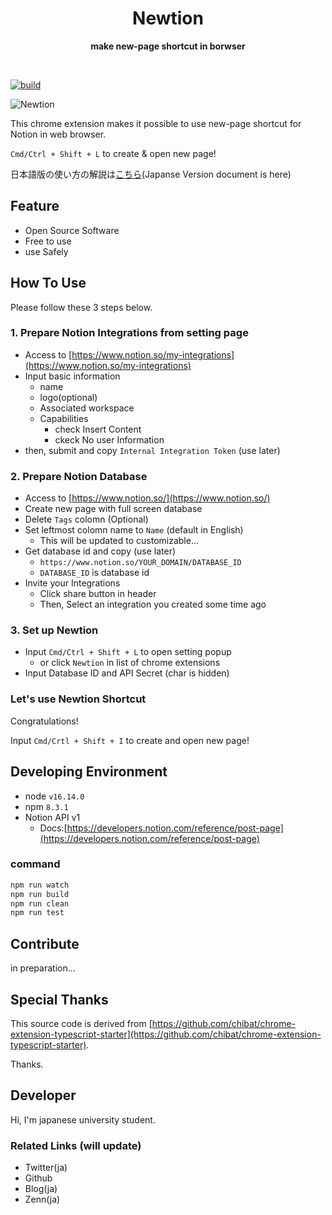 <div align="center">
	<h1>Newtion</h1>
	<p>
		<b>make new-page shortcut in borwser</b>
	</p>
	<br>
</div>

[![build](https://github.com/cohu-dev/newtion/actions/workflows/build.yml/badge.svg)](https://github.com/cohu-dev/newtion/actions/workflows/build.yml)

![Newtion](https://user-images.githubusercontent.com/65804288/174083762-a1435841-70e4-43bb-9fdf-e4913f683218.png)

This chrome extension makes it possible to use new-page shortcut for Notion in web browser.

`Cmd/Ctrl + Shift + L` to create & open new page!

日本語版の使い方の解説は[こちら](https://blog.cohu.dev/newtion)(Japanse Version document is here)

## Feature

<!-- GIF using sample -->

- Open Source Software
- Free to use
- use Safely

## How To Use

Please follow these 3 steps below.

### 1. Prepare Notion Integrations from setting page

- Access to [https://www.notion.so/my-integrations](https://www.notion.so/my-integrations)
- Input basic information
  - name
  - logo(optional)
  - Associated workspace
  - Capabilities
    - check Insert Content
    - ckeck No user Information
- then, submit and copy `Internal Integration Token` (use later)

### 2. Prepare Notion Database

- Access to [https://www.notion.so/](https://www.notion.so/)
- Create new page with full screen database
- Delete `Tags` colomn (Optional)
- Set leftmost colomn name to `Name` (default in English)
  - This will be updated to customizable...
- Get database id and copy (use later)
  - `https://www.notion.so/YOUR_DOMAIN/DATABASE_ID`
  - `DATABASE_ID` is database id
- Invite your Integrations
  - Click share button in header
  - Then, Select an integration you created some time ago

### 3. Set up Newtion

- Input `Cmd/Ctrl + Shift + L` to open setting popup
  - or click `Newtion` in list of chrome extensions
- Input Database ID and API Secret (char is hidden)

### Let's use Newtion Shortcut

Congratulations!

Input `Cmd/Crtl + Shift + I` to create and open new page!

## Developing Environment

- node `v16.14.0`
- npm `8.3.1`
- Notion API v1
  - Docs:[https://developers.notion.com/reference/post-page](https://developers.notion.com/reference/post-page)

### command

```sh
npm run watch
npm run build
npm run clean
npm run test
```

## Contribute

in preparation...

## Special Thanks

This source code is derived from [https://github.com/chibat/chrome-extension-typescript-starter](https://github.com/chibat/chrome-extension-typescript-starter).

Thanks.

## Developer

Hi, I'm japanese university student.

### Related Links (will update)

- Twitter(ja)
- Github
- Blog(ja)
- Zenn(ja)
